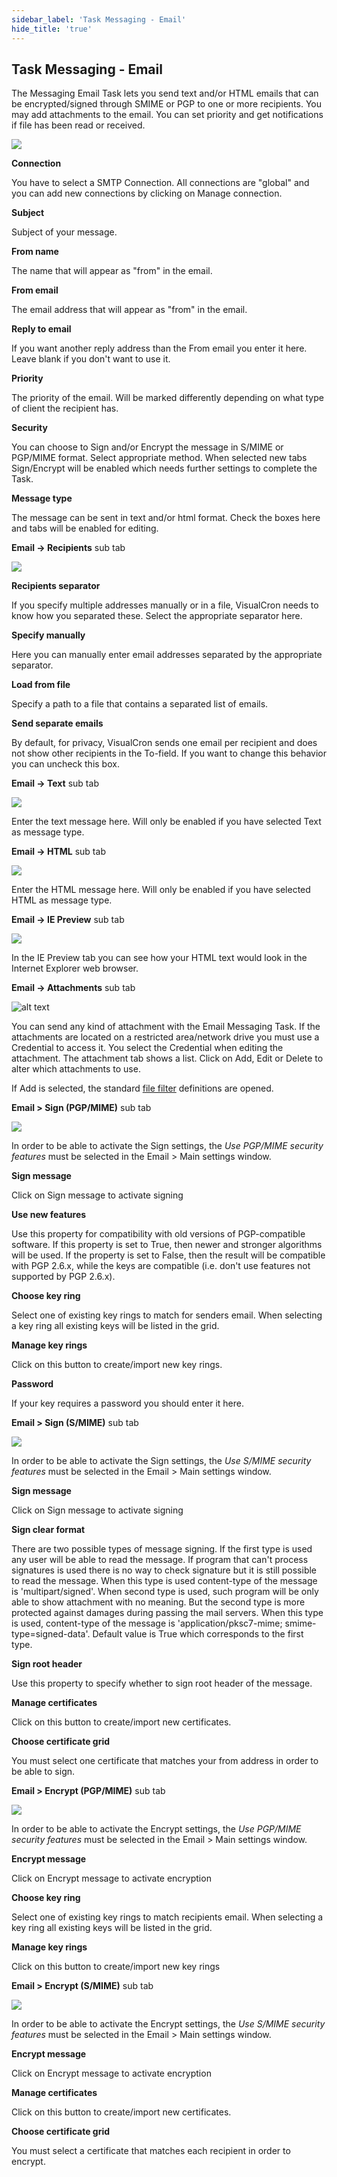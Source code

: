 ```yaml
---
sidebar_label: 'Task Messaging - Email'
hide_title: 'true'
---
```


## Task Messaging - Email

The Messaging Email Task lets you send text and/or HTML emails that can be encrypted/signed through SMIME or PGP to one or more recipients. You may add attachments to the email. You can set priority and get notifications if file has been read or received.

![](../../../static/img/taskmessagingemail.png)

**Connection**

You have to select a SMTP Connection. All connections are "global" and you can add new connections by clicking on Manage connection.
 
**Subject**

Subject of your message.
 
**From name**

The name that will appear as "from" in the email.
 
**From email**

The email address that will appear as "from" in the email.
 
**Reply to email** 

If you want another reply address than the From email you enter it here. Leave blank if you don't want to use it.
 
**Priority**

The priority of the email. Will be marked differently depending on what type of client the recipient has.
 
**Security**

You can choose to Sign and/or Encrypt the message in S/MIME or PGP/MIME format. Select appropriate method. When selected new tabs Sign/Encrypt will be enabled which needs further settings to complete the Task.
 
**Message type**

The message can be sent in text and/or html format. Check the boxes here and tabs will be enabled for editing.
 
**Email -> Recipients** sub tab

![](../../../static/img/taskmessagingemailrecipients.png)

**Recipients separator**

If you specify multiple addresses manually or in a file, VisualCron needs to know how you separated these. Select the appropriate separator here.
 
**Specify manually**

Here you can manually enter email addresses separated by the appropriate separator.
 
**Load from file**

Specify a path to a file that contains a separated list of emails.
 
**Send separate emails**

By default, for privacy, VisualCron sends one email per recipient and does not show other recipients in the To-field. If you want to change this behavior you can uncheck this box.
 
**Email -> Text** sub tab

![](../../../static/img/taskmessagingemailtext.png)

Enter the text message here. Will only be enabled if you have selected Text as message type.
 
**Email -> HTML** sub tab

![](../../../static/img/taskmessagingemailhtml.png)

Enter the HTML message here. Will only be enabled if you have selected HTML as message type.
 
**Email -> IE Preview** sub tab

![](../../../static/img/taskmessagingemailiepreview.png)

In the IE Preview tab you can see how your HTML text would look in the Internet Explorer web browser.
 
**Email -> Attachments** sub tab

![alt text](../../../static/img/taskmessagingemailattachments.png)

You can send any kind of attachment with the Email Messaging Task. If the attachments are located on a restricted area/network drive you must use a Credential to access it. You select the Credential when editing the attachment. The attachment tab shows a list. Click on Add, Edit or Delete to alter which attachments to use.
 
If Add is selected, the standard [file filter](job-tasks-file-filter) definitions are opened.
 
**Email > Sign (PGP/MIME)** sub tab

![](../../../static/img/clip0071.png)

In order to be able to activate the Sign settings, the *Use PGP/MIME security features* must be selected in the Email > Main settings window.
 
**Sign message**

Click on Sign message to activate signing
 
**Use new features**

Use this property for compatibility with old versions of PGP-compatible software. If this property is set to True, then newer and stronger algorithms will be used. If the property is set to False, then the result will be compatible with PGP 2.6.x, while the keys are compatible (i.e. don't use features not supported by PGP 2.6.x).
 
**Choose key ring**

Select one of existing key rings to match for senders email. When selecting a key ring all existing keys will be listed in the grid.
 
**Manage key rings**

Click on this button to create/import new key rings.
 
**Password**

If your key requires a password you should enter it here.
 
**Email > Sign (S/MIME)** sub tab

![](../../../static/img/clip0073.png)

In order to be able to activate the Sign settings, the *Use S/MIME security features* must be selected in the Email > Main settings window.
 
**Sign message**

Click on Sign message to activate signing
 
**Sign clear format**

There are two possible types of message signing. If the first type is used any user will be able to read the message. If program that can't process signatures is used there is no way to check signature but it is still possible to read the message. When this type is used content-type of the message is 'multipart/signed'.
When second type is used, such program will be only able to show attachment with no meaning. But the second type is more protected against damages during passing the mail servers. When this type is used, content-type of the message is 'application/pksc7-mime; smime-type=signed-data'.     Default value is True which corresponds to the first type.
 
**Sign root header**

Use this property to specify whether to sign root header of the message.
 
**Manage certificates**

Click on this button to create/import new certificates.
 
**Choose certificate grid**

You must select one certificate that matches your from address in order to be able to sign.
 
**Email > Encrypt (PGP/MIME)** sub tab

![](../../../static/img/clip0072.png)

In order to be able to activate the Encrypt settings, the *Use PGP/MIME security features* must be selected in the Email > Main settings window.
 
**Encrypt message**

Click on Encrypt message to activate encryption
 
**Choose key ring**

Select one of existing key rings to match recipients email. When selecting a key ring all existing keys will be listed in the grid.
 
**Manage key rings**

Click on this button to create/import new key rings
 
**Email > Encrypt (S/MIME)** sub tab

![](../../../static/img/taskemailsmimeencrypt.png)

In order to be able to activate the Encrypt settings, the *Use S/MIME security features* must be selected in the Email > Main settings window.
 
**Encrypt message**

Click on Encrypt message to activate encryption
 
**Manage certificates**

Click on this button to create/import new certificates.
 
**Choose certificate grid**

You must select a certificate that matches each recipient in order to encrypt.